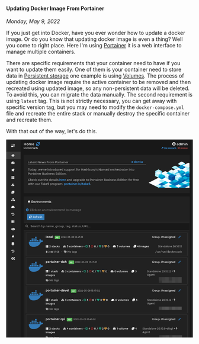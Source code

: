 #### Updating Docker Image From Portainer
_Monday, May 9, 2022_

If you just get into Docker, have you ever wonder how to update a docker image. 
Or do you know that updating docker image is even a thing? Well you come to right 
place. Here I'm using [Portainer](https://www.portainer.io/) it is a web interface 
to manage multiple containers. 

There are specific requirements that your container need to have if you want to 
update them easily. One of them is your container need to store data in 
[Persistent storage](https://docs.docker.com/storage/) one example is using 
[Volumes](https://docs.docker.com/storage/volumes/). The process of updating 
docker image require the active container to be removed and then recreated using 
updated image, so any non-persistent data will be deleted. To avoid this, you can 
migrate the data manually. The second requirement is using `latest` tag. This is not 
strictly necessary, you can get away with specific version tag, but you may need to 
modify the `docker-compose.yml` file and recreate the entire stack or manually destroy 
the specific container and recreate them.

With that out of the way, let's do this.

<div class="row">
	<div class="col-sm-3"></div>
	<div class="col-sm-6">
		<div class="thumbnail">
			<img class="img-responsive" src="./posts/2022-05-09-updating-docker-image-from-portainer/01.png" alt="img">
		</div>
	</div>
	<div class="col-sm-3"></div>
</div>